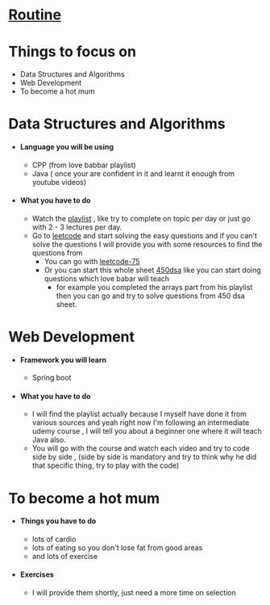 # <a href="./index.html">Routine</a>
# Things to focus on
- Data Structures and Algorithms
- Web Development
- To become a hot mum 

# Data Structures and Algorithms
- #### Language you will be using
	- CPP (from love babbar playlist)
	- Java ( once your are confident in it and learnt it enough from youtube videos)
- #### What you have to do 
	- Watch the [playlist](https://www.youtube.com/watch?v=WQoB2z67hvY&list=PLDzeHZWIZsTryvtXdMr6rPh4IDexB5NIA) , like try to complete on topic per day or just go with 2 - 3 lectures per day.
	- Go to [leetcode](https://leetcode.com/problemset/) and start solving the easy questions and if you can't solve the questions I will provide you with some resources to find the questions from
		- You can go with [leetcode-75](https://leetcode.com/studyplan/leetcode-75/)
		- Or you can start this whole sheet [450dsa](https://450dsa.com/) like you can start doing questions which love babar will teach
			- for example you completed the arrays part from his playlist then you can go and try to solve questions from 450 dsa sheet.

# Web Development
- #### Framework you will learn
	- Spring boot 
- #### What you have to do
	- I will find the playlist actually because I myself have done it from various sources and yeah right now I'm following an intermediate udemy course , I will tell you about a beginner one where it will teach Java also.
	- You will go with the course and watch each video and try to code side by side , (side by side is mandatory and try to think why he did that specific thing, try to play with the code)

# To become a hot mum
- #### Things you have to do
	- lots of cardio 
	- lots of eating so you don't lose fat from good areas
	- and lots of exercise
- #### Exercises 
	- I will provide them shortly, just need a more time on selection
